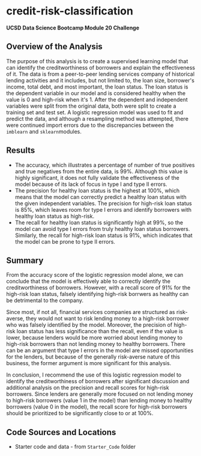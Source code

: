 # credit-risk-classification

**UCSD Data Science Bootcamp Module 20 Challenge**

## Overview of the Analysis

The purpose of this analysis is to create a supervised learning model that can identify the creditworthiness of borrowers and explain the effectiveness of it. The data is from a peer-to-peer lending services company of historical lending activities and it includes, but not limited to, the loan size, borrower's income, total debt, and most important, the loan status. The loan status is the dependent variable in our model and is considered healthy when the value is 0 and high-risk when it's 1. After the dependent and independent variables were split from the original data, both were split to create a training set and test set. A logistic regression model was used to fit and predict the data, and although a resampling method was attempted, there were continued import errors due to the discrepancies between the `imblearn` and `sklearn`modules.

## Results

* The accuracy, which illustrates a percentage of number of true positives and true negatives from the entire data, is 99%. Although this value is highly significant, it does not fully validate the effectiveness of the model because of its lack of focus in type I and type II errors.
* The precision for healthy loan status is the highest at 100%, which means that the model can correctly predict a healthy loan status with the given independent variables. The precision for high-risk loan status is 85%, which leaves room for type I errors and identify borrowers with healthy loan status as high-risk.
* The recall for healthy loan status is significantly high at 99%, so the model can avoid type I errors from truly healthy loan status borrowers. Similarly, the recall for high-risk loan status is 91%, which indicates that the model can be prone to type II errors.

## Summary

From the accuracy score of the logistic regression model alone, we can conclude that the model is effectively able to correctly identify the creditworthiness of borrowers. However, with a recall score of 91% for the high-risk loan status, falsely identifying high-risk borrwers as healthy can be detrimental to the company. 

Since most, if not all, financial services companies are structured as risk-averse, they would not want to risk lending money to a high-risk borrower who was falsely identified by the model. Moreover, the precision of high-risk loan status has less significance than the recall, even if the value is lower, because lenders would be more worried about lending money to high-risk borrowers than not lending money to healthy borrowers. There can be an argument that type I errors in the model are missed opportunities for the lenders, but because of the generally risk-averse nature of this business, the former argument is more significant for this analysis.

In conclusion, I recommend the use of this logistic regression model to identify the creditworthiness of borrowers after significant discussion and additional analysis on the precision and recall scores for high-risk borrowers. Since lenders are generally more focused on not lending money to high-risk borrowers (value 1 in the model) than lending money to healthy borrowers (value 0 in the model), the recall score for high-risk borrowers should be prioritized to be significantly close to or at 100%.

## Code Sources and Locations

- Starter code and data - from `Starter_Code` folder